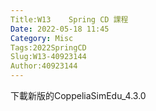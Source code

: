 ```yaml
---
Title:W13    Spring CD 課程
Date: 2022-05-18 11:45
Category: Misc
Tags:2022SpringCD
Slug:W13-40923144
Author:40923144
---
```


下載新版的CoppeliaSimEdu_4.3.0



